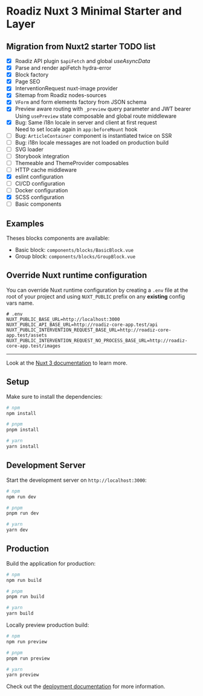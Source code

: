 # Roadiz Nuxt 3 Minimal Starter and Layer

## Migration from Nuxt2 starter TODO list

- [x] Roadiz API plugin `$apiFetch` and global *useAsyncData*
- [x] Parse and render apiFetch hydra-error
- [x] Block factory
- [x] Page SEO
- [x] InterventionRequest nuxt-image provider
- [x] Sitemap from Roadiz nodes-sources
- [x] `VForm` and form elements factory from JSON schema
- [x] Preview aware routing with `_preview` query parameter and JWT bearer \
    Using `usePreview` state composable and global route middleware
- [x] Bug: Same i18n locale in server and client at first request \
    Need to set locale again in `app:beforeMount` hook
- [ ] Bug: `ArticleContainer` component is instantiated twice on SSR
- [ ] Bug: i18n locale messages are not loaded on production build
- [ ] SVG loader
- [ ] Storybook integration
- [ ] Themeable and ThemeProvider composables
- [ ] HTTP cache middleware
- [x] eslint configuration
- [ ] CI/CD configuration
- [ ] Docker configuration
- [x] SCSS configuration
- [ ] Basic components

## Examples

Theses blocks components are available:

- Basic block: `components/blocks/BasicBlock.vue`
- Group block: `components/blocks/GroupBlock.vue`

## Override Nuxt runtime configuration

You can override Nuxt runtime configuration by creating a `.env` file at the root of your project and
using `NUXT_PUBLIC` prefix on any **existing** config vars name.

```dotenv
# .env
NUXT_PUBLIC_BASE_URL=http://localhost:3000
NUXT_PUBLIC_API_BASE_URL=http://roadiz-core-app.test/api
NUXT_PUBLIC_INTERVENTION_REQUEST_BASE_URL=http://roadiz-core-app.test/assets
NUXT_PUBLIC_INTERVENTION_REQUEST_NO_PROCESS_BASE_URL=http://roadiz-core-app.test/images
``` 

---

Look at the [Nuxt 3 documentation](https://nuxt.com/docs/getting-started/introduction) to learn more.

## Setup

Make sure to install the dependencies:

```bash
# npm
npm install

# pnpm
pnpm install

# yarn
yarn install
```

## Development Server

Start the development server on `http://localhost:3000`:

```bash
# npm
npm run dev

# pnpm
pnpm run dev

# yarn
yarn dev
```

## Production

Build the application for production:

```bash
# npm
npm run build

# pnpm
pnpm run build

# yarn
yarn build
```

Locally preview production build:

```bash
# npm
npm run preview

# pnpm
pnpm run preview

# yarn
yarn preview
```

Check out the [deployment documentation](https://nuxt.com/docs/getting-started/deployment) for more information.
